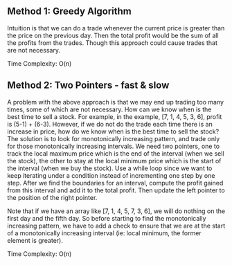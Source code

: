 ## Method 1: Greedy Algorithm

Intuition is that we can do a trade whenever the current price is greater than the price on the previous day. Then the total profit would be the sum of all the profits from the trades. Though this approach could cause trades that are not necessary.

Time Complexity: O(n)

## Method 2: Two Pointers - fast & slow

A problem with the above approach is that we may end up trading too many times, some of which are not necessary. How can we know when is the best time to sell a stock. For example, in the example, [7, 1, 4, 5, 3, 6], profit is (5-1) + (6-3). However, if we do not do the trade each time there is an increase in price, how do we know when is the best time to sell the stock? The solution is to look for monotonically increasing pattern, and trade only for those monotonically increasing intervals. We need two pointers, one to track the local maximum price which is the end of the interval (when we sell the stock), the other to stay at the local minimum price which is the start of the interval (when we buy the stock). Use a while loop since we want to keep iterating under a condition instead of incrementing one step by one step. After we find the boundaries for an interval, compute the profit gained from this interval and add it to the total profit. Then update the left pointer to the position of the right pointer. 

Note that if we have an array like [7, 1, 4, 5, 7, 3, 6], we will do nothing on the first day and the fifth day. So before starting to find the monotonically increasing pattern, we have to add a check to ensure that we are at the start of a monotonically increasing interval (ie: local minimum, the former element is greater).

Time Complexity: O(n)

